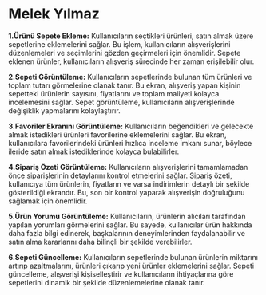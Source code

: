 # Melek Yılmaz

**1.Ürünü Sepete Ekleme:** Kullanıcıların seçtikleri ürünleri, satın almak üzere sepetlerine eklemelerini sağlar. Bu işlem, kullanıcıların alışverişlerini düzenlemeleri ve seçimlerini gözden geçirmeleri için önemlidir. Sepete eklenen ürünler, kullanıcıların alışveriş sürecinde her zaman erişilebilir olur.

**2.Sepeti Görüntüleme:** Kullanıcıların sepetlerinde bulunan tüm ürünleri ve toplam tutarı görmelerine olanak tanır. Bu ekran, alışveriş yapan kişinin sepetteki ürünlerin sayısını, fiyatlarını ve toplam maliyeti kolayca incelemesini sağlar. Sepet görüntüleme, kullanıcıların alışverişlerinde değişiklik yapmalarını kolaylaştırır.

**3.Favoriler Ekranını Görüntüleme:** Kullanıcıların beğendikleri ve gelecekte almak istedikleri ürünleri favorilerine eklemelerini sağlar. Bu ekran, kullanıcılara favorilerindeki ürünleri hızlıca inceleme imkanı sunar, böylece ileride satın almak istediklerinde kolayca bulabilirler.

**4.Sipariş Özeti Görüntüleme:** Kullanıcıların alışverişlerini tamamlamadan önce siparişlerinin detaylarını kontrol etmelerini sağlar. Sipariş özeti, kullanıcıya tüm ürünlerin, fiyatların ve varsa indirimlerin detaylı bir şekilde gösterildiği ekrandır. Bu, son bir kontrol yaparak alışverişin doğruluğunu sağlamak için önemlidir.

**5.Ürün Yorumu Görüntüleme:** Kullanıcıların, ürünlerin alıcıları tarafından yapılan yorumları görmelerini sağlar. Bu sayede, kullanıcılar ürün hakkında daha fazla bilgi edinerek, başkalarının deneyimlerinden faydalanabilir ve satın alma kararlarını daha bilinçli bir şekilde verebilirler.

**6.Sepeti Güncelleme:** Kullanıcıların sepetlerinde bulunan ürünlerin miktarını artırıp azaltmalarını, ürünleri çıkarıp yeni ürünler eklemelerini sağlar. Sepeti güncelleme, alışverişi kişiselleştirir ve kullanıcıların ihtiyaçlarına göre sepetlerini dinamik bir şekilde düzenlemelerine olanak tanır.



